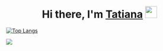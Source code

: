 <h1 align="center">Hi there, I'm <a href="https://korzuk.com/" target="_blank">Tatiana</a> 
<img src="https://github.com/blackcater/blackcater/raw/main/images/Hi.gif" height="32"/></h1> 

[![Top Langs](https://github-readme-stats.vercel.app/api/top-langs/?username=anuraghazra&layout=compact)](https://github.com/anuraghazra/github-readme-stats)

![](https://komarev.com/ghpvc/?username=korzyukova)

<!--
**Korzyukova/Korzyukova** is a ✨ _special_ ✨ repository because its `README.md` (this file) appears on your GitHub profile.

Here are some ideas to get you started:

- 🔭 I’m currently working on ...
- 🌱 I’m currently learning ...
- 👯 I’m looking to collaborate on ...
- 🤔 I’m looking for help with ...
- 💬 Ask me about ...
- 📫 How to reach me: ...
- 😄 Pronouns: ...
- ⚡ Fun fact: ...
-->
